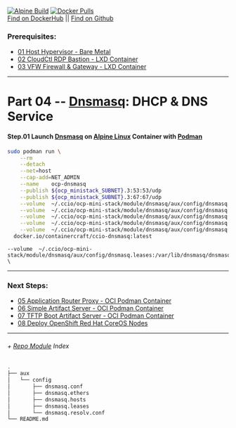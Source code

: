 [![Alpine Build](https://img.shields.io/github/workflow/status/containercraft/ccio-dnsmasq/DockerHubBuild/alpine?label=Alpine%20Build)](https://github.com/containercraft/ccio-dnsmasq/actions) [![Docker Pulls](https://img.shields.io/docker/pulls/containercraft/ccio-dnsmasq?label=DockerHub%20Pulls)](https://hub.docker.com/r/containercraft/ccio-dnsmasq)<br>
[Find on DockerHub](https://hub.docker.com/r/containercraft/ccio-dnsmasq) || [Find on Github](https://github.com/containercraft/ccio-dnsmasq)

### Prerequisites:
  + [01 Host Hypervisor - Bare Metal]
  + [02 CloudCtl RDP Bastion - LXD Container]
  + [03 VFW Firewall & Gateway - LXD Container]
--------------------------------------------------------------------------------
    
# Part 04 -- [Dnsmasq]: DHCP & DNS Service
####    Step.01 Launch [Dnsmasq] on [Alpine Linux] Container with [Podman]
```sh
sudo podman run \
    --rm                                                                                                      \
    --detach                                                                                                  \
    --net=host                                                                                                \
    --cap-add=NET_ADMIN                                                                                       \
    --name    ocp-dnsmasq                                                                                     \
    --publish ${ocp_ministack_SUBNET}.3:53:53/udp                                                             \
    --publish ${ocp_ministack_SUBNET}.3:67:67/udp                                                             \
    --volume  ~/.ccio/ocp-mini-stack/module/dnsmasq/aux/config/dnsmasq.hosts:/etc/hosts                       \
    --volume  ~/.ccio/ocp-mini-stack/module/dnsmasq/aux/config/dnsmasq.ethers:/etc/ethers                     \
    --volume  ~/.ccio/ocp-mini-stack/module/dnsmasq/aux/config/dnsmasq.conf:/etc/dnsmasq.conf                 \
    --volume  ~/.ccio/ocp-mini-stack/module/dnsmasq/aux/config/dnsmasq.resolv:/etc/resolv.conf                \
    --volume  ~/.ccio/ocp-mini-stack/module/dnsmasq/aux/config/dnsmasq.leases:/var/lib/misc/dnsmasq.leases \
  docker.io/containercraft/ccio-dnsmasq:latest
```
    --volume  ~/.ccio/ocp-mini-stack/module/dnsmasq/aux/config/dnsmasq.leases:/var/lib/dnsmasq/dnsmasq.leases \
    
    
---------------------------------------------------------------------------------
    
### Next Steps:
  + [05 Application Router Proxy - OCI Podman Container]
  + [06 Simple Artifact Server - OCI Podman Container]
  + [07 TFTP Boot Artifact Server - OCI Podman Container]
  + [08 Deploy OpenShift Red Hat CoreOS Nodes]
    
---------------------------------------------------------------------------------
    
######  + [Repo Module] Index
```sh
.
├── aux
│   └── config
│       ├── dnsmasq.conf
│       ├── dnsmasq.ethers
│       ├── dnsmasq.hosts
│       ├── dnsmasq.leases
│       └── dnsmasq.resolv.conf
└── README.md
```

<!-- Markdown link & img dfn's -->
[Repo Module]:/module/dnsmasq
[alpine linux]: https://alpinelinux.org/
[dnsmasq]: http://www.thekelleys.org.uk/dnsmasq/doc.html
[podman]: https://podman.io
[01 Host Hypervisor				- Bare Metal]:/01_HostSetup.md
[02 CloudCtl RDP Bastion		- LXD Container]:/02_CloudCTL.md
[03 VFW Firewall & Gateway		- LXD Container]:/03_Gateway.md
[04 DNS & DHCP Service			- OCI Podman Container]:/04_Dnsmasq.md
[05 Application Router Proxy	- OCI Podman Container]:/05_HAProxy.md
[06 Simple Artifact Server		- OCI Podman Container]:/06_Nginx.md
[07 TFTP Boot Artifact Server	- OCI Podman Container]:/07_Tftpd.md
[08 Deploy OpenShift Red Hat CoreOS Nodes]:/08_DeployNodes.md
